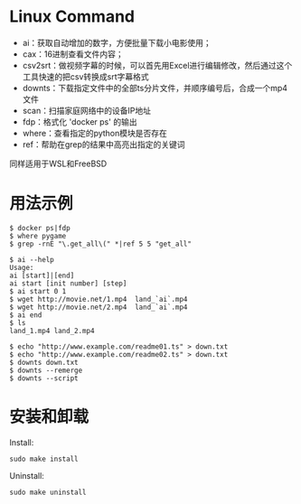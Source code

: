 # Linux Command

* ai：获取自动增加的数字，方便批量下载小电影使用；
* cax：16进制查看文件内容；
* csv2srt：做视频字幕的时候，可以首先用Excel进行编辑修改，然后通过这个工具快速的把csv转换成srt字幕格式
* downts：下载指定文件中的全部ts分片文件，并顺序编号后，合成一个mp4文件
* scan：扫描家庭网络中的设备IP地址
* fdp：格式化 'docker ps' 的输出
* where：查看指定的python模块是否存在
* ref：帮助在grep的结果中高亮出指定的关键词

同样适用于WSL和FreeBSD


# 用法示例

```
$ docker ps|fdp
$ where pygame
$ grep -rnE "\.get_all\(" *|ref 5 5 "get_all"
```

```
$ ai --help
Usage:
ai [start]|[end]
ai start [init number] [step]
$ ai start 0 1
$ wget http://movie.net/1.mp4  land_`ai`.mp4
$ wget http://movie.net/2.mp4  land_`ai`.mp4
$ ai end
$ ls
land_1.mp4 land_2.mp4
```

```
$ echo "http://www.example.com/readme01.ts" > down.txt
$ echo "http://www.example.com/readme02.ts" > down.txt
$ downts down.txt
$ downts --remerge
$ downts --script
```

# 安装和卸载

Install: 
```
sudo make install
```

Uninstall:
```
sudo make uninstall
```